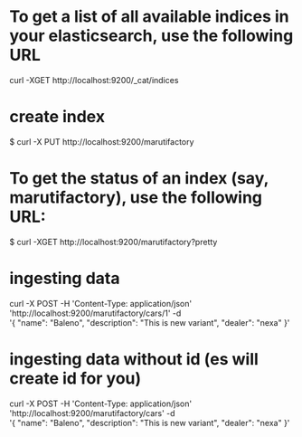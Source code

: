 # To get a list of all available indices in your elasticsearch, use the following URL
curl -XGET http://localhost:9200/_cat/indices

# create index
$ curl -X PUT http://localhost:9200/marutifactory

# To get the status of an index (say, marutifactory), use the following URL:
$ curl -XGET http://localhost:9200/marutifactory?pretty

# ingesting data 
curl -X POST -H 'Content-Type: application/json' 'http://localhost:9200/marutifactory/cars/1' -d \
'{
  "name": "Baleno",
  "description": "This is new variant",
  "dealer": "nexa"
}'

# ingesting data without id (es will create id for you)
curl -X POST -H 'Content-Type: application/json' 'http://localhost:9200/marutifactory/cars' -d \
'{
  "name": "Baleno",
  "description": "This is new variant",
  "dealer": "nexa"
}'
